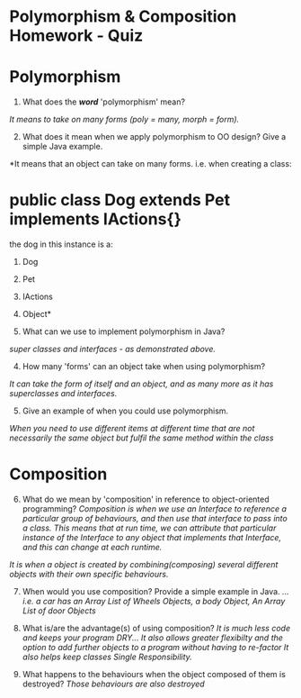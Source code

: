 # Polymorphism & Composition Homework - Quiz

# Polymorphism

1. What does the ___word___ 'polymorphism' mean?

*It means to take on many forms (poly = many, morph = form).*

2. What does it mean when we apply polymorphism to OO design? Give a simple Java example.

*It means that an object can take on many forms. i.e. when creating a class:

# public class Dog extends Pet implements IActions{}

  the dog in this instance is a:
  1. Dog
  2. Pet
  3. IActions
  4. Object*


3. What can we use to implement polymorphism in Java?

*super classes and interfaces - as demonstrated above.*

4. How many 'forms' can an object take when using polymorphism?

*It can take the form of itself and an object, and as many more as it has superclasses and interfaces.*

5. Give an example of when you could use polymorphism.

*When you need to use different items at different time that are not necessarily the same object but fulfil the same method within the class*


# Composition

6. What do we mean by 'composition' in reference to object-oriented programming?
*Composition is when we use an Interface to reference a particular group of behaviours, and then use that interface to pass into a class.  This means that at run time, we can attribute that particular instance of the Interface to any object that implements that Interface, and this can change at each runtime.*

*It is when a object is created by combining(composing) several different objects with their own specific behaviours.*

7. When would you use composition? Provide a simple example in Java.
*...* *i.e. a car has an Array List of Wheels Objects, a body Object, An Array List of door Objects*

8. What is/are the advantage(s) of using composition?
*It is much less code and keeps your program DRY...
It also allows greater flexibilty and the option to add further objects to a program without having to re-factor
It also helps keep classes Single Responsibility.*

9. What happens to the behaviours when the object composed of them is destroyed?
*Those behaviours are also destroyed*
